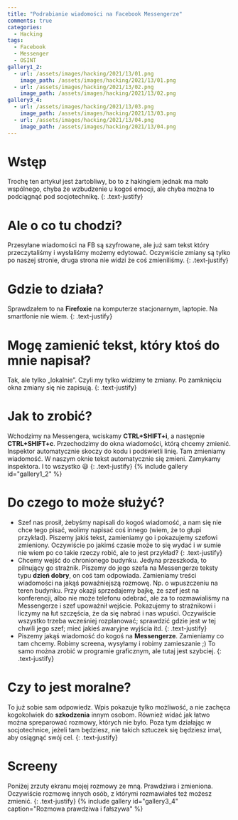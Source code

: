 ```yaml
---
title: "Podrabianie wiadomości na Facebook Messengerze"
comments: true
categories:  
  - Hacking
tags:
  - Facebook
  - Messenger
  - OSINT
gallery1_2:
  - url: /assets/images/hacking/2021/13/01.png
    image_path: /assets/images/hacking/2021/13/01.png
  - url: /assets/images/hacking/2021/13/02.png
    image_path: /assets/images/hacking/2021/13/02.png
gallery3_4:
  - url: /assets/images/hacking/2021/13/03.png
    image_path: /assets/images/hacking/2021/13/03.png
  - url: /assets/images/hacking/2021/13/04.png
    image_path: /assets/images/hacking/2021/13/04.png
---
```

# Wstęp

Trochę ten artykuł jest żartobliwy, bo to z hakingiem jednak ma mało wspólnego, chyba że wzbudzenie u kogoś emocji, ale chyba można to podciągnąć pod socjotechnikę.
{: .text-justify}

# Ale o co tu chodzi?

Przesyłane wiadomości na FB są szyfrowane, ale już sam tekst który przeczytaliśmy i wysłaliśmy możemy edytować. Oczywiście zmiany są tylko po naszej stronie, druga strona nie widzi że coś zmieniliśmy.
{: .text-justify}

# Gdzie to działa?

Sprawdzałem to na **Firefoxie** na komputerze stacjonarnym, laptopie. Na smartfonie nie wiem.
{: .text-justify}

# Mogę zamienić tekst, który ktoś do mnie napisał?

Tak, ale tylko „lokalnie”. Czyli my tylko widzimy te zmiany. Po zamknięciu okna zmiany się nie zapisują.
{: .text-justify}

# Jak to zrobić?

Wchodzimy na Messengera, wciskamy **CTRL+SHIFT+i**, a następnie **CTRL+SHIFT+c**. Przechodzimy do okna wiadomości, którą chcemy zmienić. Inspektor automatycznie skoczy do kodu i podświetli linię. Tam zmieniamy wiadomość. W naszym oknie tekst automatycznie się zmieni. Zamykamy inspektora. I to wszystko :smiley:
{: .text-justify}
{% include gallery id="gallery1_2" %}

# Do czego to może służyć?

* Szef nas prosił, żebyśmy napisali do kogoś wiadomość, a nam się nie chce tego pisać, wolimy napisać coś innego (wiem, że to głupi przykład). Piszemy jakiś tekst, zamieniamy go i pokazujemy szefowi zmieniony. Oczywiście po jakimś czasie może to się wydać i  w sumie nie wiem po co takie rzeczy robić, ale to jest przykład?
{: .text-justify}
* Chcemy wejść do chronionego budynku. Jedyna przeszkoda, to pilnujący go strażnik. Piszemy do jego szefa na Messengerze teksty typu **dzień dobry**, on coś tam odpowiada. Zamieniamy treści wiadomości na jakąś poważniejszą rozmowę. Np. o wpuszczeniu na teren budynku. Przy okazji sprzedajemy bajkę, że szef jest na konferencji, albo nie może telefonu odebrać, ale za to rozmawialiśmy na Messengerze i szef upoważnił wejście. Pokazujemy to strażnikowi i liczymy na łut szczęścia, że da się nabrać i nas wpuści. Oczywiście wszystko trzeba wcześniej rozplanować; sprawdzić gdzie jest w tej chwili jego szef; mieć jakieś awaryjne wyjścia itd.
{: .text-justify}
* Piszemy jakąś wiadomość do kogoś na **Messengerze**. Zamieniamy co tam chcemy. Robimy screena, wysyłamy i robimy zamieszanie ;) To samo można zrobić w programie graficznym, ale tutaj jest szybciej.
{: .text-justify}

# Czy to jest moralne?

To już sobie sam odpowiedz. Wpis pokazuje tylko możliwość, a nie zachęca kogokolwiek do **szkodzenia** innym osobom. Również widać jak łatwo można spreparować rozmowy, których nie było. Poza tym działając w socjotechnice, jeżeli tam będziesz, nie takich sztuczek się będziesz imał, aby osiągnąć swój cel.
{: .text-justify}

# Screeny

Poniżej zrzuty ekranu mojej rozmowy ze mną. Prawdziwa i zmieniona. Oczywiście rozmowę innych osób, z którymi rozmawiałeś też możesz zmienić.
{: .text-justify}
{% include gallery id="gallery3_4" caption="Rozmowa prawdziwa i fałszywa" %}
